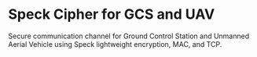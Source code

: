 # Speck Cipher for GCS and UAV
 Secure communication channel for Ground Control Station and Unmanned Aerial Vehicle using Speck lightweight encryption, MAC, and TCP.
